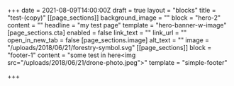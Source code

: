 +++
date = 2021-08-09T14:00:00Z
draft = true
layout = "blocks"
title = "test-(copy)"
[[page_sections]]
background_image = ""
block = "hero-2"
content = ""
headline = "my test page"
template = "hero-banner-w-image"
[page_sections.cta]
enabled = false
link_text = ""
link_url = ""
open_in_new_tab = false
[page_sections.image]
alt_text = ""
image = "/uploads/2018/06/21/forestry-symbol.svg"
[[page_sections]]
block = "footer-1"
content = "some test in here<img src=\"/uploads/2018/06/21/drone-photo.jpeg\">"
template = "simple-footer"

+++
